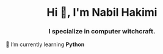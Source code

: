 <h1 align="center">Hi 👋, I'm Nabil Hakimi</h1>
<h3 align="center">I specialize in computer witchcraft.</h3>

🌱 I’m currently learning **Python**
